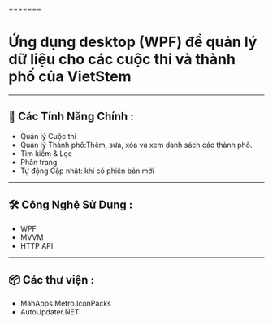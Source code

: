 =======
# Ứng dụng desktop (WPF) để quản lý dữ liệu cho các cuộc thi và thành phố của VietStem
-----------------------------------------------------------------

## 🚀 Các Tính Năng Chính :

- Quản lý Cuộc thi
- Quản lý Thành phố:Thêm, sửa, xóa và xem danh sách các thành phố.
- Tìm kiếm & Lọc
- Phân trang 
- Tự động Cập nhật: khi có phiên bản mới 
-----------------------------------------------------------------

## 🛠️ Công Nghệ Sử Dụng :
- WPF
- MVVM
- HTTP API
-----------------------------------------------------------------
## 📦 Các thư viện : 
- MahApps.Metro.IconPacks
- AutoUpdater.NET

